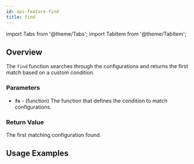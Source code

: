 ```yaml
---
id: api-feature-find
title: find
---
```


import Tabs from '@theme/Tabs';
import TabItem from '@theme/TabItem';

## Overview
The `find` function searches through the configurations and returns the first match based on a custom condition.
### Parameters
- **`fn`** - (function) The function that defines the condition to match configurations.


### Return Value
The first matching configuration found.

## Usage Examples